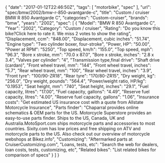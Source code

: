 {
    "date": "2017-01-12T22:46:50Z",
    "tags": [
        "motorbike",
        "spec"
    ],
    "url": "spec\/bmw\/2002\/bmw-r-850-avantgarde-c",
    "title": "Custom \/ cruiser BMW R 850 Avantgarde C",
    "categories": "Custom-cruiser",
    "brands": "bmw",
    "years": "2002",
    "spec": [
        {
            "Model": "BMW R 850 Avantgarde C",
            "Year": "2002",
            "Category": "Custom \/ cruiser",
            "Rating": "Do you know this bike?Click here to rate it. We miss 2 votes to show the rating",
            "Displacement, ccm": "848.00",
            "Displacement, cubic inches": "51.74",
            "Engine type": "Two cylinder boxer, four-stroke",
            "Power, HP": "50.00",
            "Power at RPM": "5250",
            "Top speed, km\/h": "155.0",
            "Top speed, mph": "96.3",
            "Bore x stroke, mm": "70.0 x 87.0",
            "Bore x stroke, inches": "2.8 x 3.4",
            "Valves per cylinder": "4",
            "Transmission type,final drive": "Shaft drive (cardan)",
            "Front wheel travel, mm": "144",
            "Front wheel travel, inches": "5.7",
            "Rear wheel travel, mm": "100",
            "Rear wheel travel, inches": "3.9",
            "Front tyre": "100\/90-ZR18",
            "Rear tyre": "170\/80-ZR15",
            "Dry weight, kg": "256.0",
            "Dry weight, pounds": "564.4",
            "Power\/weight ratio, HP\/kg": "0.1953",
            "Seat height, mm": "740",
            "Seat height, inches": "29.1",
            "Fuel capacity, litres": "17.00",
            "Fuel capacity, gallons": "4.49",
            "Reserve fuel capacity, litres": "4.00",
            "Reserve fuel capacity, gallons": "1.06",
            "Insurance costs": "Get estimated US insurance cost with a quote from Allstate Motorcycle Insurance",
            "Parts finder": "Chaparral provides online schematics & OEM parts for the US.   Motorcycle Superstore provides an easy-to-use parts finder. Ships to the US, Canada, UK and Australia.MotoSport.com ships motorcycle parts and accessories to most countries.    Sixity.com has low prices and free shipping on ATV and motorcycle parts to the US. Also check out our overview of motorcycle webshops at Bikez.info",
            "Customizing": "Aftermarked parts at CruiserCustomizing.com",
            "Loans, tests, etc": "Search the web for dealers, loan costs, tests, customizing, etc",
            "Related bikes": "List related bikes for comparison of specs"
        }
    ]
}